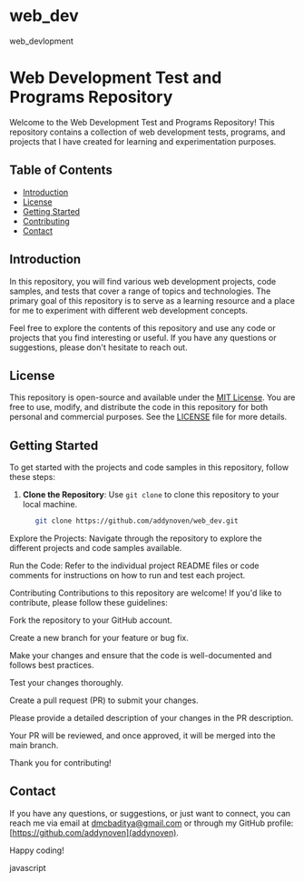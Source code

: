 # web_dev
 web_devlopment
# Web Development Test and Programs Repository

Welcome to the Web Development Test and Programs Repository! This repository contains a collection of web development tests, programs, and projects that I have created for learning and experimentation purposes.

## Table of Contents

- [Introduction](#introduction)
- [License](#license)
- [Getting Started](#getting-started)
- [Contributing](#contributing)
- [Contact](#contact)

## Introduction

In this repository, you will find various web development projects, code samples, and tests that cover a range of topics and technologies. The primary goal of this repository is to serve as a learning resource and a place for me to experiment with different web development concepts.

Feel free to explore the contents of this repository and use any code or projects that you find interesting or useful. If you have any questions or suggestions, please don't hesitate to reach out.

## License

This repository is open-source and available under the [MIT License](LICENSE). You are free to use, modify, and distribute the code in this repository for both personal and commercial purposes. See the [LICENSE](LICENSE) file for more details.

## Getting Started

To get started with the projects and code samples in this repository, follow these steps:

1. **Clone the Repository**: Use `git clone` to clone this repository to your local machine.

   ```bash
      git clone https://github.com/addynoven/web_dev.git
Explore the Projects: Navigate through the repository to explore the different projects and code samples available.

Run the Code: Refer to the individual project README files or code comments for instructions on how to run and test each project.

Contributing
Contributions to this repository are welcome! If you'd like to contribute, please follow these guidelines:

Fork the repository to your GitHub account.

Create a new branch for your feature or bug fix.

Make your changes and ensure that the code is well-documented and follows best practices.

Test your changes thoroughly.

Create a pull request (PR) to submit your changes.

Please provide a detailed description of your changes in the PR description.

Your PR will be reviewed, and once approved, it will be merged into the main branch.

Thank you for contributing!

## Contact 

If you have any questions, or suggestions, or just want to connect, you can reach me via email at dmcbaditya@gmail.com or through my GitHub profile: [https://github.com/addynoven](addynoven).

Happy coding!

javascript



